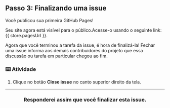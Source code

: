 ## Passo 3: Finalizando uma issue

Você publicou sua primeira GitHub Pages!

Seu site agora está visível para o público.Acesse-o usando o seguinte link: {{ store.pagesUrl }}.

Agora que você terminou a tarefa da issue, é hora de finalizá-la! Fechar uma issue informa aos demais contribuidores do projeto que essa discussão ou tarefa em particular chegou ao fim.

### :keyboard: Atividade

1. Clique no botão **Close issue** no canto superior direito da tela.

<hr>
<h3 align="center">Responderei assim que você finalizar esta issue.</h3>
